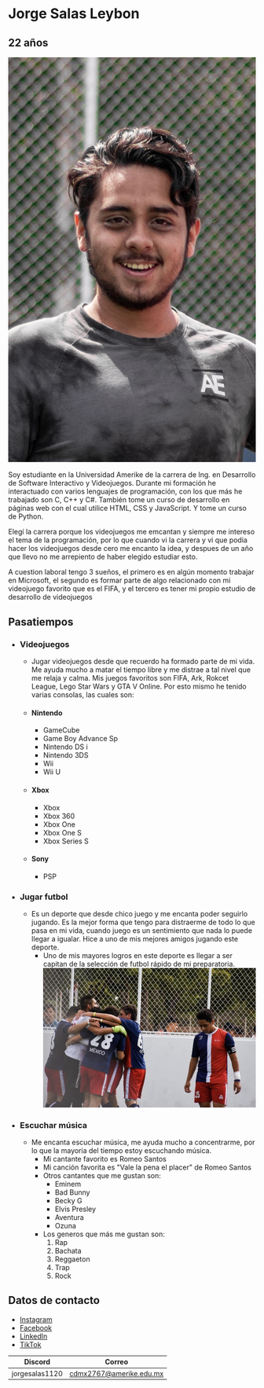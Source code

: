 # Jorge Salas Leybon

## 22 años

![Retrato](/fotos/Retrato.JPEG)

 Soy estudiante en la Universidad Amerike de la carrera de Ing. en Desarrollo de Software Interactivo y Videojuegos. Durante mi formación he interactuado con varios lenguajes de programación, con los que más he trabajado son C, C++ y C#. También tome un curso de desarrollo en páginas web con el cual utilice HTML, CSS y JavaScript. Y tome un curso de Python.

 Elegí la carrera porque los videojuegos me emcantan y siempre me intereso el tema de la programación, por lo que cuando vi la carrera y vi que podia hacer los videojuegos desde cero me encanto la idea, y despues de un año que llevo no me arrepiento de haber elegido estudiar esto.

 A cuestion laboral tengo 3 sueños, el primero es en algún momento trabajar en Microsoft, el segundo es formar parte de algo relacionado con mi videojuego favorito que es el FIFA, y el tercero es tener mi propio estudio de desarrollo de videojuegos

## Pasatiempos

- ### Videojuegos
  - Jugar videojuegos desde que recuerdo ha formado parte de mi vida. Me ayuda mucho a matar el tiempo libre y me distrae a tal nivel que me relaja y calma.
  Mis juegos favoritos son FIFA, Ark, Rokcet League, Lego Star Wars y GTA V Online.
  Por esto mismo he tenido varias consolas, las cuales son:
  - #### Nintendo
    - GameCube
    - Game Boy Advance Sp
    - Nintendo DS i
    - Nintendo 3DS 
    - Wii
    - Wii U

  - #### Xbox
    - Xbox
    - Xbox 360
    - Xbox One
    - Xbox One S
    - Xbox Series S

  - #### Sony
    - PSP

- ### Jugar futbol
  - Es un deporte que desde chico juego y me encanta poder seguirlo jugando. Es la mejor forma que tengo para distraerme de todo lo que pasa en mi vida, cuando juego es un sentimiento que nada lo puede llegar a igualar. Hice a uno de mis mejores amigos jugando este deporte.
    - Uno de mis mayores logros en este deporte es llegar a ser capitan de la selección de futbol rápido de mi preparatoria. ![Seleccion](/fotos/Seleccion.JPEG)

- ### Escuchar música
  - Me encanta escuchar música, me ayuda mucho a concentrarme, por lo que la mayoria del tiempo estoy escuchando música. 
    - Mi cantante favorito es Romeo Santos
    - Mi canción favorita es "Vale la pena el placer" de Romeo Santos
    - Otros cantantes que me gustan son:
      - Eminem
      - Bad Bunny
      - Becky G
      - Elvis Presley
      - Aventura
      - Ozuna
    - Los generos que más me gustan son:
      1. Rap
      1. Bachata
      1. Reggaeton
      1. Trap
      1. Rock

## Datos de contacto

- [Instagram](https://www.instagram.com/jor_sl/)
- [Facebook](https://www.facebook.com/jorge.salasleybon)
- [LinkedIn](https://www.linkedin.com/in/jorge-salas-leybon-4184602b1/)
- [TikTok](https://www.tiktok.com/@jor_salas1120)

|  **Discord**   |      **Correo**       |
| -------------- | --------------------- |
| jorgesalas1120 |cdmx2767@amerike.edu.mx|